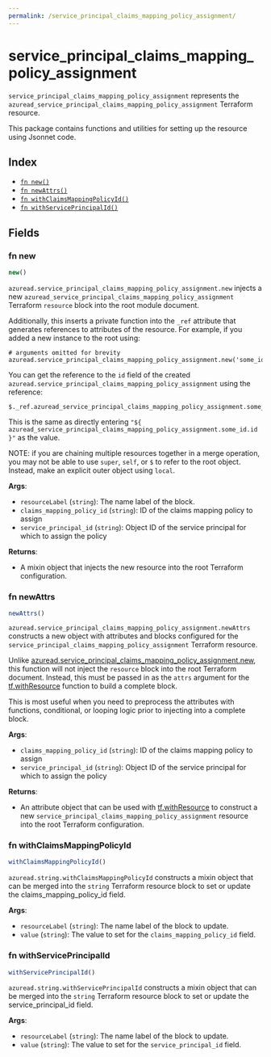 ```yaml
---
permalink: /service_principal_claims_mapping_policy_assignment/
---
```


# service_principal_claims_mapping_policy_assignment

`service_principal_claims_mapping_policy_assignment` represents the `azuread_service_principal_claims_mapping_policy_assignment` Terraform resource.



This package contains functions and utilities for setting up the resource using Jsonnet code.


## Index

* [`fn new()`](#fn-new)
* [`fn newAttrs()`](#fn-newattrs)
* [`fn withClaimsMappingPolicyId()`](#fn-withclaimsmappingpolicyid)
* [`fn withServicePrincipalId()`](#fn-withserviceprincipalid)

## Fields

### fn new

```ts
new()
```


`azuread.service_principal_claims_mapping_policy_assignment.new` injects a new `azuread_service_principal_claims_mapping_policy_assignment` Terraform `resource`
block into the root module document.

Additionally, this inserts a private function into the `_ref` attribute that generates references to attributes of the
resource. For example, if you added a new instance to the root using:

    # arguments omitted for brevity
    azuread.service_principal_claims_mapping_policy_assignment.new('some_id')

You can get the reference to the `id` field of the created `azuread.service_principal_claims_mapping_policy_assignment` using the reference:

    $._ref.azuread_service_principal_claims_mapping_policy_assignment.some_id.get('id')

This is the same as directly entering `"${ azuread_service_principal_claims_mapping_policy_assignment.some_id.id }"` as the value.

NOTE: if you are chaining multiple resources together in a merge operation, you may not be able to use `super`, `self`,
or `$` to refer to the root object. Instead, make an explicit outer object using `local`.

**Args**:
  - `resourceLabel` (`string`): The name label of the block.
  - `claims_mapping_policy_id` (`string`): ID of the claims mapping policy to assign
  - `service_principal_id` (`string`): Object ID of the service principal for which to assign the policy

**Returns**:
- A mixin object that injects the new resource into the root Terraform configuration.


### fn newAttrs

```ts
newAttrs()
```


`azuread.service_principal_claims_mapping_policy_assignment.newAttrs` constructs a new object with attributes and blocks configured for the `service_principal_claims_mapping_policy_assignment`
Terraform resource.

Unlike [azuread.service_principal_claims_mapping_policy_assignment.new](#fn-service_principal_claims_mapping_policy_assignmentnew), this function will not inject the `resource`
block into the root Terraform document. Instead, this must be passed in as the `attrs` argument for the
[tf.withResource](https://github.com/tf-libsonnet/core/tree/main/docs#fn-withresource) function to build a complete block.

This is most useful when you need to preprocess the attributes with functions, conditional, or looping logic prior to
injecting into a complete block.

**Args**:
  - `claims_mapping_policy_id` (`string`): ID of the claims mapping policy to assign
  - `service_principal_id` (`string`): Object ID of the service principal for which to assign the policy

**Returns**:
  - An attribute object that can be used with [tf.withResource](https://github.com/tf-libsonnet/core/tree/main/docs#fn-withresource) to construct a new `service_principal_claims_mapping_policy_assignment` resource into the root Terraform configuration.


### fn withClaimsMappingPolicyId

```ts
withClaimsMappingPolicyId()
```

`azuread.string.withClaimsMappingPolicyId` constructs a mixin object that can be merged into the `string`
Terraform resource block to set or update the claims_mapping_policy_id field.



**Args**:
  - `resourceLabel` (`string`): The name label of the block to update.
  - `value` (`string`): The value to set for the `claims_mapping_policy_id` field.


### fn withServicePrincipalId

```ts
withServicePrincipalId()
```

`azuread.string.withServicePrincipalId` constructs a mixin object that can be merged into the `string`
Terraform resource block to set or update the service_principal_id field.



**Args**:
  - `resourceLabel` (`string`): The name label of the block to update.
  - `value` (`string`): The value to set for the `service_principal_id` field.
